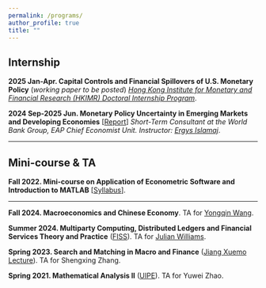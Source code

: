 ```yaml
---
permalink: /programs/
author_profile: true
title: ""
---
```





## Internship

**2025 Jan-Apr. Capital Controls and Financial Spillovers of U.S. Monetary Policy** (*working paper to be posted*)
*[Hong Kong Institute for Monetary and Financial Research (HKIMR) Doctoral Internship Program](https://www.hkma.gov.hk/eng/data-publications-and-research/research/hong-kong-institute-for-monetary-and-financial-research/)*.

**2024 Sep-2025 Jun. Monetary Policy Uncertainty in Emerging Markets and Developing Economies** [[Report](https://openknowledge.worldbank.org/server/api/core/bitstreams/9bf0f0aa-bd08-4c91-b665-caee561fb5d3/content)]
*Short-Term Consultant at the World Bank Group, EAP Chief Economist Unit. Instructor: [Ergys Islamaj](https://www.worldbank.org/en/about/people/e/ergys-islamaj)*.


- - -



## Mini-course & TA

**Fall 2022. Mini-course on Application of Econometric Software and Introduction to MATLAB** [[Syllabus](https://mp.weixin.qq.com/s/TnQ_byG4DxLn13yXswG8Cw)].


- - -

**Fall 2024. Macroeconomics and Chinese Economy**. TA for [Yongqin Wang](https://fisf.fudan.edu.cn/en_show-112-156.html).

**Summer 2024. Multiparty Computing, Distributed Ledgers and Financial Services Theory and Practice** ([FISS](https://iss.fudan.edu.cn/)). TA for [Julian Williams](https://www.durham.ac.uk/business/our-people/julian-williams/).

**Spring 2023. Search and Matching in Macro and Finance** ([Jiang Xuemo Lecture](https://econ.fudan.edu.cn/info/1759/21137.htm)). TA for Shengxing Zhang.

**Spring 2021. Mathematical Analysis II** ([UIPE](https://econ.fudan.edu.cn/uipe/)). TA for Yuwei Zhao.



